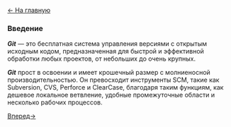 [<- На главную](readme.md)

### Введение

***Git*** — это бесплатная система управления версиями с открытым исходным кодом, предназначенная для быстрой и эффективной обработки любых проектов, от небольших до очень крупных.

***Git*** прост в освоении и имеет крошечный размер с молниеносной производительностью. Он превосходит инструменты SCM, такие как Subversion, CVS, Perforce и ClearCase, благодаря таким функциям, как дешевое локальное ветвление, удобные промежуточные области и несколько рабочих процессов.

[Вперед->](gitignore.md)